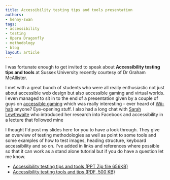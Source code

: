 ```yaml
---
title: Accessibility testing tips and tools presentation
authors:
- henny-swan
tags:
- accessibility
- testing
- Opera Dragonfly
- methodology
- blog
layout: article
---
```

<p>I was fortunate enough to get invited to speak about <strong>Accessibility testing tips and tools</strong> at Sussex University recently courtesy of Dr Graham McAllister.</p>

<p>I met with a great bunch of students who were all really enthusiastic not just about accessible web design but also accessible gaming and virtual worlds. I even managed to sit in to the end of a presentation given by a couple of guys on <a href="http://edwardanstead.wordpress.com/2008/12/07/hccs-advanced-topics-week-8/">accessible gaming</a> which was really interesting - ever heard of <a href="http://edition.cnn.com/2008/TECH/02/08/wiihabilitation.ap/index.html">Wii-hab</a> anyone? Eye-opening stuff. I also had a long chat with <a href="http://sarahlewthwaite.typepad.com/">Sarah Lewthwaite</a> who introduced her research into Facebook and accessibility in a lecture that followed mine</p>

<p>I thought I&#39;d post my slides here for you to have a look through. They give an overview of testing methodologies as well as point to some tools and some examples of how to test images, heading structure, keyboard accessibility and so on. I&#39;ve added in links and references where possible so that it can work as a stand alone tutorial but if you do have a question let me know.</p>

<ul>
<li><a href="http://files.myopera.com/iheni/blog/TestingAccessibility.ppt.zip">Accessibility testing tips and tools (PPT Zip file 656KB)</a></li>
<li><a href="http://files.myopera.com/iheni/blog/TestingAccessibility.pdf.zip">Accessibility testing tools and tips (PDF, 500 KB)</a></li></ul>

